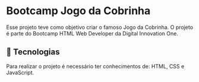 # Bootcamp Jogo da Cobrinha

Esse projeto teve como objetivo criar o famoso Jogo da Cobrinha.
O projeto é parte do Bootcamp HTML Web Developer da Digital Innovation One.

## 🚀 Tecnologias

Para realizar o projeto é necessário ter conhecimentos de: HTML, CSS e JavaScript.
